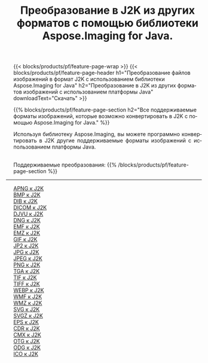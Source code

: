 ﻿---
title: Преобразование в J2K из других форматов с помощью библиотеки Aspose.Imaging for Java. 
weight: 3920
url: /ru/java/conversion/to/j2k 
lang: ru
langdirlevel: 2
locales: zh-hans,ja,it,ru,de,es,fr,nl,id,lt,pl,pt,vi,tr,ko,zh-hant,ar,hi,th,sv,cs,uk,he
description: Используя Aspose.Imaging, вы можете конвертировать в J2K другие форматы с помощью Java.
---

{{< blocks/products/pf/feature-page-wrap >}}
{{< blocks/products/pf/feature-page-header h1="Преобразование файлов изображений в формат J2K с использованием библиотеки Aspose.Imaging for Java" h2="Преобразование в J2K из других форматов изображений с использованием платформы Java" downloadText="Скачать" >}}


{{% blocks/products/pf/feature-page-section  h2="Все поддерживаемые форматы изображений, которые возможно конвертировать в J2K с помощью Aspose.Imaging for Java." %}}
<p align=justify>Используя библиотеку Aspose.Imaging, вы можете программно конвертировать в J2K другие поддерживаемые форматы изображений с использованием платформы Java.</p>
<br/>
Поддерживаемые преобразования:
{{% /blocks/products/pf/feature-page-section %}}
<div class="container-fluid productfamilypage bg-gray">
    <div class="convertypes bg-gray agp-content section">
        <div class="container">
		<hr style="margin-left:-20px;"/>
		<div class="row other-converters">
		    <div class='col-md-2 other-converter remove-lp remove-rp'><a href="/imaging/ru/java/conversion/apng-to-j2k" >APNG к J2K</a></div>
<div class='col-md-2 other-converter remove-lp remove-rp'><a href="/imaging/ru/java/conversion/bmp-to-j2k" >BMP к J2K</a></div>
<div class='col-md-2 other-converter remove-lp remove-rp'><a href="/imaging/ru/java/conversion/dib-to-j2k" >DIB к J2K</a></div>
<div class='col-md-2 other-converter remove-lp remove-rp'><a href="/imaging/ru/java/conversion/dicom-to-j2k" >DICOM к J2K</a></div>
<div class='col-md-2 other-converter remove-lp remove-rp'><a href="/imaging/ru/java/conversion/djvu-to-j2k" >DJVU к J2K</a></div>
<div class='col-md-2 other-converter remove-lp remove-rp'><a href="/imaging/ru/java/conversion/dng-to-j2k" >DNG к J2K</a></div>
<div class='col-md-2 other-converter remove-lp remove-rp'><a href="/imaging/ru/java/conversion/emf-to-j2k" >EMF к J2K</a></div>
<div class='col-md-2 other-converter remove-lp remove-rp'><a href="/imaging/ru/java/conversion/emz-to-j2k" >EMZ к J2K</a></div>
<div class='col-md-2 other-converter remove-lp remove-rp'><a href="/imaging/ru/java/conversion/gif-to-j2k" >GIF к J2K</a></div>
<div class='col-md-2 other-converter remove-lp remove-rp'><a href="/imaging/ru/java/conversion/jp2-to-j2k" >JP2 к J2K</a></div>
<div class='col-md-2 other-converter remove-lp remove-rp'><a href="/imaging/ru/java/conversion/jpg-to-j2k" >JPG к J2K</a></div>
<div class='col-md-2 other-converter remove-lp remove-rp'><a href="/imaging/ru/java/conversion/jpeg-to-j2k" >JPEG к J2K</a></div>
<div class='col-md-2 other-converter remove-lp remove-rp'><a href="/imaging/ru/java/conversion/png-to-j2k" >PNG к J2K</a></div>
<div class='col-md-2 other-converter remove-lp remove-rp'><a href="/imaging/ru/java/conversion/tga-to-j2k" >TGA к J2K</a></div>
<div class='col-md-2 other-converter remove-lp remove-rp'><a href="/imaging/ru/java/conversion/tif-to-j2k" >TIF к J2K</a></div>
<div class='col-md-2 other-converter remove-lp remove-rp'><a href="/imaging/ru/java/conversion/tiff-to-j2k" >TIFF к J2K</a></div>
<div class='col-md-2 other-converter remove-lp remove-rp'><a href="/imaging/ru/java/conversion/webp-to-j2k" >WEBP к J2K</a></div>
<div class='col-md-2 other-converter remove-lp remove-rp'><a href="/imaging/ru/java/conversion/wmf-to-j2k" >WMF к J2K</a></div>
<div class='col-md-2 other-converter remove-lp remove-rp'><a href="/imaging/ru/java/conversion/wmz-to-j2k" >WMZ к J2K</a></div>
<div class='col-md-2 other-converter remove-lp remove-rp'><a href="/imaging/ru/java/conversion/svg-to-j2k" >SVG к J2K</a></div>
<div class='col-md-2 other-converter remove-lp remove-rp'><a href="/imaging/ru/java/conversion/svgz-to-j2k" >SVGZ к J2K</a></div>
<div class='col-md-2 other-converter remove-lp remove-rp'><a href="/imaging/ru/java/conversion/eps-to-j2k" >EPS к J2K</a></div>
<div class='col-md-2 other-converter remove-lp remove-rp'><a href="/imaging/ru/java/conversion/cdr-to-j2k" >CDR к J2K</a></div>
<div class='col-md-2 other-converter remove-lp remove-rp'><a href="/imaging/ru/java/conversion/cmx-to-j2k" >CMX к J2K</a></div>
<div class='col-md-2 other-converter remove-lp remove-rp'><a href="/imaging/ru/java/conversion/otg-to-j2k" >OTG к J2K</a></div>
<div class='col-md-2 other-converter remove-lp remove-rp'><a href="/imaging/ru/java/conversion/odg-to-j2k" >ODG к J2K</a></div>
<div class='col-md-2 other-converter remove-lp remove-rp'><a href="/imaging/ru/java/conversion/ico-to-j2k" >ICO к J2K</a></div>
                </div>
        </div>
    </div>
</div>
<br/>

